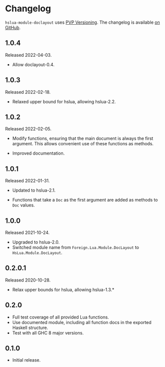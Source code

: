 # Changelog

`hslua-module-doclayout` uses [PVP Versioning][1].
The changelog is available [on GitHub][2].

## 1.0.4

Released 2022-04-03.

-   Allow doclayout-0.4.

## 1.0.3

Released 2022-02-18.

-   Relaxed upper bound for hslua, allowing hslua-2.2.

## 1.0.2

Released 2022-02-05.

-   Modify functions, ensuring that the main document is always
    the first argument. This allows convenient use of these
    functions as methods.

-   Improved documentation.

## 1.0.1

Released 2022-01-31.

-   Updated to hslua-2.1.

-   Functions that take a `Doc` as the first argument are added as
    methods to `Doc` values.

## 1.0.0

Released 2021-10-24.

* Upgraded to hslua-2.0.
* Switched module name from `Foreign.Lua.Module.DocLayout` to
  `HsLua.Module.DocLayout`.

## 0.2.0.1

Released 2020-10-28.

* Relax upper bounds for hslua, allowing hslua-1.3.*

## 0.2.0

* Full test coverage of all provided Lua functions.
* Use documented module, including all function docs in the
  exported Haskell structure.
* Test with all GHC 8 major versions.

## 0.1.0

* Initial release.

[1]: https://pvp.haskell.org
[2]: https://github.com/hslua/hslua-module-doclayout/releases
